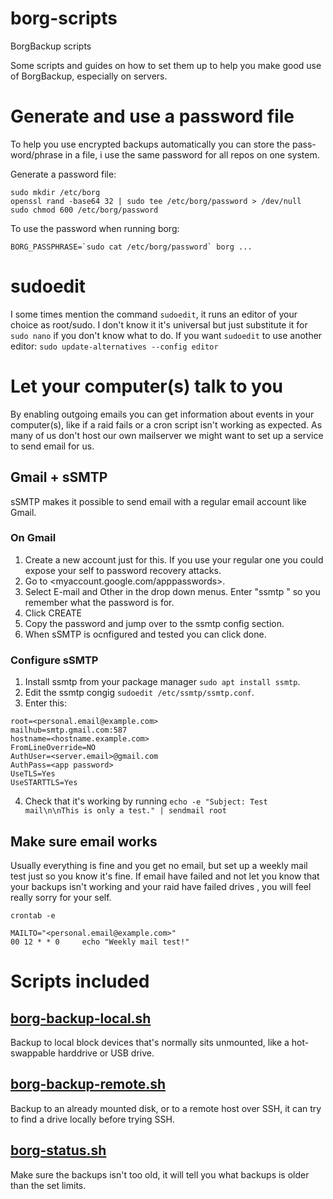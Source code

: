 # borg-scripts
BorgBackup scripts

Some scripts and guides on how to set them up to help you make good use of BorgBackup, especially on servers.

# Generate and use a password file
To help you use encrypted backups automatically you can store the pass-word/phrase in a file, i use the same password for all repos on one system.

Generate a password file:
```
sudo mkdir /etc/borg
openssl rand -base64 32 | sudo tee /etc/borg/password > /dev/null
sudo chmod 600 /etc/borg/password
```

To use the password when running borg:
```
BORG_PASSPHRASE=`sudo cat /etc/borg/password` borg ...
```

# sudoedit
I some times mention the command ```sudoedit```, it runs an editor of your choice as root/sudo. I don't know it it's universal but just substitute it for ```sudo nano``` if you don't know what to do.
If you want ```sudoedit``` to use another editor:
```sudo update-alternatives --config editor```

# Let your computer(s) talk to you
By enabling outgoing emails you can get information about events in your computer(s), like if a raid fails or a cron script isn't working as expected. As many of us don't host our own mailserver we might want to set up a service to send email for us.

## Gmail + sSMTP
sSMTP makes it possible to send email with a regular email account like Gmail.

### On Gmail
1. Create a new account just for this. If you use your regular one you could expose your self to password recovery attacks.
2. Go to <myaccount.google.com/apppasswords>.
3. Select E-mail and Other in the drop down menus. Enter "ssmtp <hostname>" so you remember what the password is for.
4. Click CREATE
5. Copy the password and jump over to the ssmtp config section.
6. When sSMTP is ocnfigured and tested you can click done.

### Configure sSMTP
1. Install ssmtp from your package manager ```sudo apt install ssmtp```.
2. Edit the ssmtp congig ```sudoedit /etc/ssmtp/ssmtp.conf```.
3. Enter this:
```
root=<personal.email@example.com>
mailhub=smtp.gmail.com:587
hostname=<hostname.example.com>
FromLineOverride=NO
AuthUser=<server.email>@gmail.com
AuthPass=<app password>
UseTLS=Yes
UseSTARTTLS=Yes
```
4. Check that it's working by running ```echo -e "Subject: Test mail\n\nThis is only a test." | sendmail root```

## Make sure email works
Usually everything is fine and you get no email, but set up a weekly mail test just so you know it's fine. If email have failed and not let you know that your backups isn't working and your raid have failed drives , you will feel really sorry for your self.

```crontab -e```
```
MAILTO="<personal.email@example.com>"
00 12 * * 0     echo "Weekly mail test!"
```

# Scripts included

## [borg-backup-local.sh](borg-backup-local.md)
Backup to local block devices that's normally sits unmounted, like a hot-swappable harddrive or USB drive.

## [borg-backup-remote.sh](borg-backup-remote.md)
Backup to an already mounted disk, or to a remote host over SSH, it can try to find a drive locally before trying SSH.

## [borg-status.sh](borg-status.md)
Make sure the backups isn't too old, it will tell you what backups is older than the set limits.
